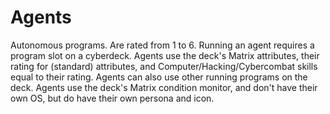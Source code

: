 # Agents

Autonomous programs. Are rated from 1 to 6. Running an agent requires a program slot on a cyberdeck. Agents use the deck's Matrix attributes, their rating for (standard) attributes, and Computer/Hacking/Cybercombat skills equal to their rating. Agents can also use other running programs on the deck. Agents use the deck's Matrix condition monitor, and don't have their own OS, but do have their own persona and icon.
